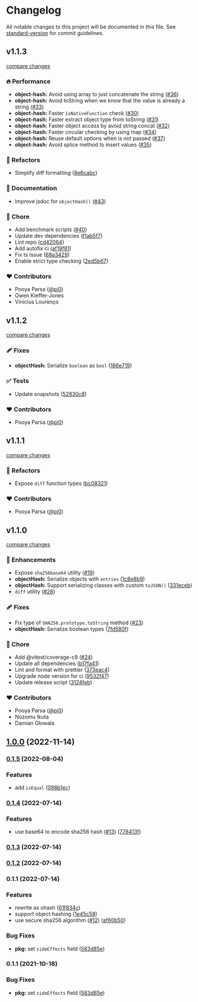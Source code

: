 # Changelog

All notable changes to this project will be documented in this file. See [standard-version](https://github.com/conventional-changelog/standard-version) for commit guidelines.

## v1.1.3

[compare changes](https://github.com/unjs/ohash/compare/v1.1.2...v1.1.3)

### 🔥 Performance

- **object-hash:** Avoid using array to just concatenate the string ([#36](https://github.com/unjs/ohash/pull/36))
- **object-hash:** Avoid toString when we know that the value is already a string ([#33](https://github.com/unjs/ohash/pull/33))
- **object-hash:** Faster `isNativeFunction` check ([#30](https://github.com/unjs/ohash/pull/30))
- **object-hash:** Faster extract object type from toString ([#31](https://github.com/unjs/ohash/pull/31))
- **object-hash:** Faster object access by avoid string concat ([#32](https://github.com/unjs/ohash/pull/32))
- **object-hash:** Faster circular checking by using map ([#34](https://github.com/unjs/ohash/pull/34))
- **object-hash:** Reuse default options when is not passed ([#37](https://github.com/unjs/ohash/pull/37))
- **object-hash:** Avoid splice method to insert values ([#35](https://github.com/unjs/ohash/pull/35))

### 💅 Refactors

- Simplify diff formatting ([8e6cabc](https://github.com/unjs/ohash/commit/8e6cabc))

### 📖 Documentation

- Improve jsdoc for `objectHash()` ([#43](https://github.com/unjs/ohash/pull/43))

### 🏡 Chore

- Add benchmark scripts ([#40](https://github.com/unjs/ohash/pull/40))
- Update dev dependencies ([f1ab5f7](https://github.com/unjs/ohash/commit/f1ab5f7))
- Lint repo ([cd42064](https://github.com/unjs/ohash/commit/cd42064))
- Add autofix ci ([af19f81](https://github.com/unjs/ohash/commit/af19f81))
- Fix ts issue ([68a3429](https://github.com/unjs/ohash/commit/68a3429))
- Enable strict type checking ([2ed5b67](https://github.com/unjs/ohash/commit/2ed5b67))

### ❤️  Contributors

- Pooya Parsa ([@pi0](http://github.com/pi0))
- Owen Kieffer-Jones 
- Vinicius Lourenço

## v1.1.2

[compare changes](https://github.com/unjs/ohash/compare/v1.1.1...v1.1.2)


### 🩹 Fixes

  - **objectHash:** Serialize `boolean` as `bool` ([186e719](https://github.com/unjs/ohash/commit/186e719))

### ✅ Tests

  - Update snapshots ([52830c8](https://github.com/unjs/ohash/commit/52830c8))

### ❤️  Contributors

- Pooya Parsa ([@pi0](http://github.com/pi0))

## v1.1.1

[compare changes](https://github.com/unjs/ohash/compare/v1.1.0...v1.1.1)


### 💅 Refactors

  - Expose `diff` function types ([bc08321](https://github.com/unjs/ohash/commit/bc08321))

### ❤️  Contributors

- Pooya Parsa ([@pi0](http://github.com/pi0))

## v1.1.0

[compare changes](https://github.com/unjs/ohash/compare/v1.0.0...v1.1.0)


### 🚀 Enhancements

  - Expose `sha256base64` utility ([#19](https://github.com/unjs/ohash/pull/19))
  - **objectHash:** Serialize objects with `entries` ([1c8e8b9](https://github.com/unjs/ohash/commit/1c8e8b9))
  - **objectHash:** Support serializing classes with custom `toJSON()` ([331eceb](https://github.com/unjs/ohash/commit/331eceb))
  - `diff` utility ([#28](https://github.com/unjs/ohash/pull/28))

### 🩹 Fixes

  - Fix type of `SHA256.prototype.toString` method ([#23](https://github.com/unjs/ohash/pull/23))
  - **objectHash:** Serialize boolean types ([7fd580f](https://github.com/unjs/ohash/commit/7fd580f))

### 🏡 Chore

  - Add @vitest/coverage-c8 ([#24](https://github.com/unjs/ohash/pull/24))
  - Update all dependencies ([b17fa41](https://github.com/unjs/ohash/commit/b17fa41))
  - Lint and format with prettier ([373eac4](https://github.com/unjs/ohash/commit/373eac4))
  - Upgrade node version for ci ([9532f47](https://github.com/unjs/ohash/commit/9532f47))
  - Update release script ([3124feb](https://github.com/unjs/ohash/commit/3124feb))

### ❤️  Contributors

- Pooya Parsa ([@pi0](http://github.com/pi0))
- Nozomu Ikuta 
- Damian Głowala

## [1.0.0](https://github.com/unjs/ohash/compare/v0.1.5...v1.0.0) (2022-11-14)

### [0.1.5](https://github.com/unjs/ohash/compare/v0.1.4...v0.1.5) (2022-08-04)


### Features

* add `isEqual` ([098b1ec](https://github.com/unjs/ohash/commit/098b1ec82d858a740b719d278e24ebbc6a5aebef))

### [0.1.4](https://github.com/unjs/ohash/compare/v0.1.3...v0.1.4) (2022-07-14)


### Features

* use base64 to encode sha256 hash ([#13](https://github.com/unjs/ohash/issues/13)) ([778413f](https://github.com/unjs/ohash/commit/778413f5a848fb310dd08b17bbe65f2564ba2222))

### [0.1.3](https://github.com/unjs/ohash/compare/v0.1.2...v0.1.3) (2022-07-14)

### [0.1.2](https://github.com/unjs/ohash/compare/v0.1.1...v0.1.2) (2022-07-14)

### 0.1.1 (2022-07-14)


### Features

* rewrite as ohash ([61f834c](https://github.com/unjs/ohash/commit/61f834c7ffed805795b01f92a5eeea20ecba2f8e))
* support object hashing ([1e45c58](https://github.com/unjs/ohash/commit/1e45c5880b73ae74ac655532f2cfac74dffc262f))
* use secure sha256 algorithm ([#12](https://github.com/unjs/ohash/issues/12)) ([af60b50](https://github.com/unjs/ohash/commit/af60b50cec577ced43f1035b858601383b8fdf57))


### Bug Fixes

* **pkg:** set `sideEffects` field ([583d85e](https://github.com/unjs/ohash/commit/583d85e8ab96ef0da15aa897f7893fbb5ea44d8f))

### 0.1.1 (2021-10-18)


### Bug Fixes

* **pkg:** set `sideEffects` field ([583d85e](https://github.com/unjs/murmurhash-es/commit/583d85e8ab96ef0da15aa897f7893fbb5ea44d8f))
